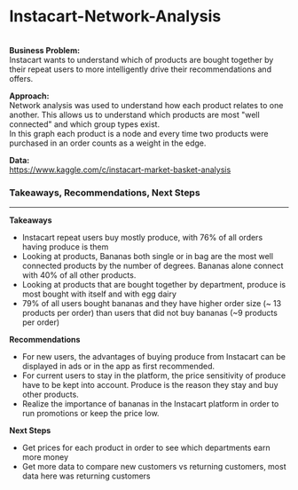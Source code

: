 # Instacart-Network-Analysis
<br>
<b>Business Problem:</b> <br>
Instacart wants to understand which of products are bought together by their repeat users to more intelligently drive their recommendations and offers.

<b>Approach:</b> <br>
Network analysis was used to understand how each product relates to one another. This allows us to understand which products are most "well connected" and which group types exist. <br>
In this graph each product is a node and every time two products were purchased in an order counts as a weight in the edge.


<b>Data:</b> <br>
https://www.kaggle.com/c/instacart-market-basket-analysis

### Takeaways, Recommendations, Next Steps
--- 

<b>Takeaways</b> <br>
- Instacart repeat users buy mostly produce, with 76% of all orders having produce is them
- Looking at products, Bananas both single or in bag are the most well connected products by the number of degrees. Bananas alone connect with 40% of all other products.
- Looking at products that are bought together by department, produce is most bought with itself and with egg dairy
- 79% of all users bought bananas and they have higher order size (~ 13 products per order) than users that did not buy bananas (~9 products per order)

<b>Recommendations</b> <br>
- For new users, the advantages of buying produce from Instacart can be displayed in ads or in the app as first recommended.
- For current users to stay in the platform, the price sensitivity of produce have to be kept into account. Produce is the reason they stay and buy other products.
- Realize the importance of bananas in the Instacart platform in order to run promotions or keep the price low.

<b>Next Steps</b> <br>
- Get prices for each product in order to see which departments earn more money
- Get more data to compare new customers vs returning customers, most data here was returning customers

